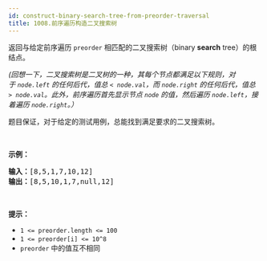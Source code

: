 ```yaml
---
id: construct-binary-search-tree-from-preorder-traversal
title: 1008.前序遍历构造二叉搜索树
---
```

返回与给定前序遍历 <code>preorder</code> 相匹配的二叉搜索树（binary **search** tree）的根结点。

_(回想一下，二叉搜索树是二叉树的一种，其每个节点都满足以下规则，对于 <code>node.left</code> 的任何后代，值总 <code>&lt; node.val</code>，而 <code>node.right</code> 的任何后代，值总 <code>&gt; node.val</code>。此外，前序遍历首先显示节点 <code>node</code> 的值，然后遍历 <code>node.left</code>，接着遍历 <code>node.right</code>。）_

题目保证，对于给定的测试用例，总能找到满足要求的二叉搜索树。

 

**示例：**


<pre><strong>输入：</strong>[8,5,1,7,10,12]<br/><strong>输出：</strong>[8,5,10,1,7,null,12]<br/><img alt="" src="https://assets.leetcode-cn.com/aliyun-lc-upload/uploads/2019/03/08/1266.png"/><br/></pre>

 

**提示：**


- <code>1 &lt;= preorder.length &lt;= 100</code>
- <code>1 &lt;= preorder[i] &lt;= 10^8</code>
- <code>preorder</code> 中的值互不相同
